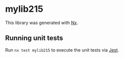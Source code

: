 # mylib215

This library was generated with [Nx](https://nx.dev).

## Running unit tests

Run `nx test mylib215` to execute the unit tests via [Jest](https://jestjs.io).
